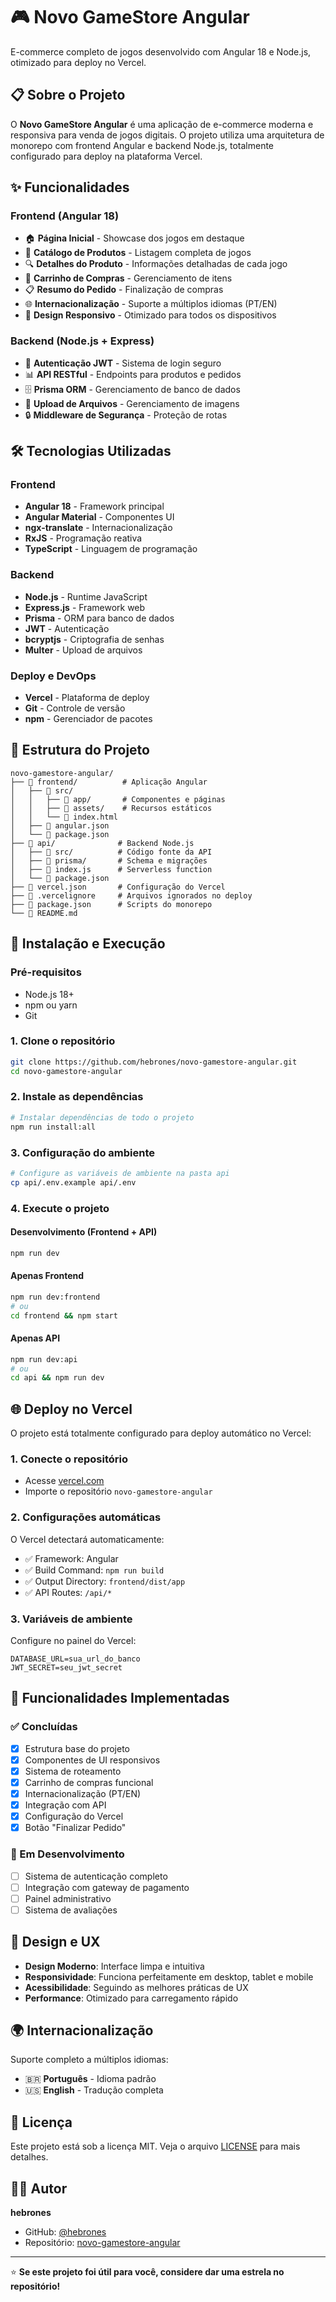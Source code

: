 # 🎮 Novo GameStore Angular

E-commerce completo de jogos desenvolvido com Angular 18 e Node.js, otimizado para deploy no Vercel.

## 📋 Sobre o Projeto

O **Novo GameStore Angular** é uma aplicação de e-commerce moderna e responsiva para venda de jogos digitais. O projeto utiliza uma arquitetura de monorepo com frontend Angular e backend Node.js, totalmente configurado para deploy na plataforma Vercel.

## ✨ Funcionalidades

### Frontend (Angular 18)
- 🏠 **Página Inicial** - Showcase dos jogos em destaque
- 🎯 **Catálogo de Produtos** - Listagem completa de jogos
- 🔍 **Detalhes do Produto** - Informações detalhadas de cada jogo
- 🛒 **Carrinho de Compras** - Gerenciamento de itens
- 📋 **Resumo do Pedido** - Finalização de compras
- 🌐 **Internacionalização** - Suporte a múltiplos idiomas (PT/EN)
- 📱 **Design Responsivo** - Otimizado para todos os dispositivos

### Backend (Node.js + Express)
- 🔐 **Autenticação JWT** - Sistema de login seguro
- 📊 **API RESTful** - Endpoints para produtos e pedidos
- 🗄️ **Prisma ORM** - Gerenciamento de banco de dados
- 📁 **Upload de Arquivos** - Gerenciamento de imagens
- 🔒 **Middleware de Segurança** - Proteção de rotas

## 🛠️ Tecnologias Utilizadas

### Frontend
- **Angular 18** - Framework principal
- **Angular Material** - Componentes UI
- **ngx-translate** - Internacionalização
- **RxJS** - Programação reativa
- **TypeScript** - Linguagem de programação

### Backend
- **Node.js** - Runtime JavaScript
- **Express.js** - Framework web
- **Prisma** - ORM para banco de dados
- **JWT** - Autenticação
- **bcryptjs** - Criptografia de senhas
- **Multer** - Upload de arquivos

### Deploy e DevOps
- **Vercel** - Plataforma de deploy
- **Git** - Controle de versão
- **npm** - Gerenciador de pacotes

## 📁 Estrutura do Projeto

```
novo-gamestore-angular/
├── 📁 frontend/          # Aplicação Angular
│   ├── 📁 src/
│   │   ├── 📁 app/       # Componentes e páginas
│   │   ├── 📁 assets/    # Recursos estáticos
│   │   └── 📄 index.html
│   ├── 📄 angular.json
│   └── 📄 package.json
├── 📁 api/              # Backend Node.js
│   ├── 📁 src/          # Código fonte da API
│   ├── 📁 prisma/       # Schema e migrações
│   ├── 📄 index.js      # Serverless function
│   └── 📄 package.json
├── 📄 vercel.json       # Configuração do Vercel
├── 📄 .vercelignore     # Arquivos ignorados no deploy
├── 📄 package.json      # Scripts do monorepo
└── 📄 README.md
```

## 🚀 Instalação e Execução

### Pré-requisitos
- Node.js 18+ 
- npm ou yarn
- Git

### 1. Clone o repositório
```bash
git clone https://github.com/hebrones/novo-gamestore-angular.git
cd novo-gamestore-angular
```

### 2. Instale as dependências
```bash
# Instalar dependências de todo o projeto
npm run install:all
```

### 3. Configuração do ambiente
```bash
# Configure as variáveis de ambiente na pasta api
cp api/.env.example api/.env
```

### 4. Execute o projeto

#### Desenvolvimento (Frontend + API)
```bash
npm run dev
```

#### Apenas Frontend
```bash
npm run dev:frontend
# ou
cd frontend && npm start
```

#### Apenas API
```bash
npm run dev:api
# ou
cd api && npm run dev
```

## 🌐 Deploy no Vercel

O projeto está totalmente configurado para deploy automático no Vercel:

### 1. Conecte o repositório
- Acesse [vercel.com](https://vercel.com)
- Importe o repositório `novo-gamestore-angular`

### 2. Configurações automáticas
O Vercel detectará automaticamente:
- ✅ Framework: Angular
- ✅ Build Command: `npm run build`
- ✅ Output Directory: `frontend/dist/app`
- ✅ API Routes: `/api/*`

### 3. Variáveis de ambiente
Configure no painel do Vercel:
```
DATABASE_URL=sua_url_do_banco
JWT_SECRET=seu_jwt_secret
```

## 📱 Funcionalidades Implementadas

### ✅ Concluídas
- [x] Estrutura base do projeto
- [x] Componentes de UI responsivos
- [x] Sistema de roteamento
- [x] Carrinho de compras funcional
- [x] Internacionalização (PT/EN)
- [x] Integração com API
- [x] Configuração do Vercel
- [x] Botão "Finalizar Pedido"

### 🔄 Em Desenvolvimento
- [ ] Sistema de autenticação completo
- [ ] Integração com gateway de pagamento
- [ ] Painel administrativo
- [ ] Sistema de avaliações

## 🎨 Design e UX

- **Design Moderno**: Interface limpa e intuitiva
- **Responsividade**: Funciona perfeitamente em desktop, tablet e mobile
- **Acessibilidade**: Seguindo as melhores práticas de UX
- **Performance**: Otimizado para carregamento rápido

## 🌍 Internacionalização

Suporte completo a múltiplos idiomas:
- 🇧🇷 **Português** - Idioma padrão
- 🇺🇸 **English** - Tradução completa

## 📄 Licença

Este projeto está sob a licença MIT. Veja o arquivo [LICENSE](LICENSE) para mais detalhes.

## 👨‍💻 Autor

**hebrones**
- GitHub: [@hebrones](https://github.com/hebrones)
- Repositório: [novo-gamestore-angular](https://github.com/hebrones/novo-gamestore-angular)

---

⭐ **Se este projeto foi útil para você, considere dar uma estrela no repositório!**
